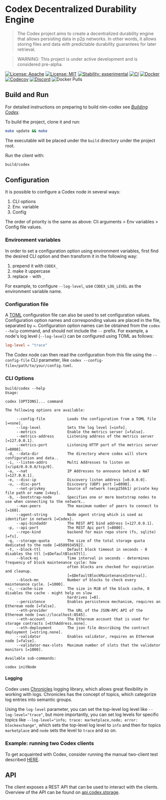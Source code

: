 # Codex Decentralized Durability Engine

> The Codex project aims to create a decentralized durability engine that allows persisting data in p2p networks. In other words, it allows storing files and data with predictable durability guarantees for later retrieval.

> WARNING: This project is under active development and is considered pre-alpha.

[![License: Apache](https://img.shields.io/badge/License-Apache%202.0-blue.svg)](https://opensource.org/licenses/Apache-2.0)
[![License: MIT](https://img.shields.io/badge/License-MIT-blue.svg)](https://opensource.org/licenses/MIT)
[![Stability: experimental](https://img.shields.io/badge/stability-experimental-orange.svg)](#stability)
[![CI](https://github.com/codex-storage/nim-codex/actions/workflows/ci.yml/badge.svg?branch=master)](https://github.com/codex-storage/nim-codex/actions?query=workflow%3ACI+branch%3Amaster)
[![Docker](https://github.com/codex-storage/nim-codex/actions/workflows/docker.yml/badge.svg?branch=master)](https://github.com/codex-storage/nim-codex/actions?query=workflow%3ADocker+branch%3Amaster)
[![Codecov](https://codecov.io/gh/codex-storage/nim-codex/branch/master/graph/badge.svg?token=XFmCyPSNzW)](https://codecov.io/gh/codex-storage/nim-codex)
[![Discord](https://img.shields.io/discord/895609329053474826)](https://discord.gg/CaJTh24ddQ)
![Docker Pulls](https://img.shields.io/docker/pulls/codexstorage/nim-codex)


## Build and Run

For detailed instructions on preparing to build nim-codex see [*Building Codex*](BUILDING.md).

To build the project, clone it and run:

```bash
make update && make
```

The executable will be placed under the `build` directory under the project root.

Run the client with:

```bash
build/codex
```
## Configuration

It is possible to configure a Codex node in several ways:
 1. CLI options
 2. Env. variable
 3. Config

The order of priority is the same as above: Cli arguments > Env variables > Config file values.

### Environment variables

In order to set a configuration option using environment variables, first find the desired CLI option
and then transform it in the following way:

 1. prepend it with `CODEX_`
 2. make it uppercase
 3. replace `-` with `_`

For example, to configure `--log-level`, use `CODEX_LOG_LEVEL` as the environment variable name.

### Configuration file

A [TOML](https://toml.io/en/) configuration file can also be used to set configuration values. Configuration option names and corresponding values are placed in the file, separated by `=`. Configuration option names can be obtained from the `codex --help` command, and should not include the `--` prefix. For example, a node's log level (`--log-level`) can be configured using TOML as follows:

```toml
log-level = "trace"
```

The Codex node can then read the configuration from this file using the `--config-file` CLI parameter, like `codex --config-file=/path/to/your/config.toml`.

### CLI Options

```
build/codex --help
Usage:

codex [OPTIONS]... command

The following options are available:

     --config-file          Loads the configuration from a TOML file [=none].
     --log-level            Sets the log level [=info].
     --metrics              Enable the metrics server [=false].
     --metrics-address      Listening address of the metrics server [=127.0.0.1].
     --metrics-port         Listening HTTP port of the metrics server [=8008].
 -d, --data-dir             The directory where codex will store configuration and data..
 -i, --listen-addrs         Multi Addresses to listen on [=/ip4/0.0.0.0/tcp/0].
 -a, --nat                  IP Addresses to announce behind a NAT [=127.0.0.1].
 -e, --disc-ip              Discovery listen address [=0.0.0.0].
 -u, --disc-port            Discovery (UDP) port [=8090].
     --net-privkey          Source of network (secp256k1) private key file path or name [=key].
 -b, --bootstrap-node       Specifies one or more bootstrap nodes to use when connecting to the network..
     --max-peers            The maximum number of peers to connect to [=160].
     --agent-string         Node agent string which is used as identifier in network [=Codex].
     --api-bindaddr         The REST API bind address [=127.0.0.1].
 -p, --api-port             The REST Api port [=8080].
     --repo-kind            backend for main repo store (fs, sqlite) [=fs].
 -q, --storage-quota        The size of the total storage quota dedicated to the node [=8589934592].
 -t, --block-ttl            Default block timeout in seconds - 0 disables the ttl [=$DefaultBlockTtl].
     --block-mi             Time interval in seconds - determines frequency of block maintenance cycle: how
                            often blocks are checked for expiration and cleanup.
                            [=$DefaultBlockMaintenanceInterval].
     --block-mn             Number of blocks to check every maintenance cycle. [=1000].
 -c, --cache-size           The size in MiB of the block cache, 0 disables the cache - might help on slow
                            hardrives [=0].
     --persistence          Enables persistence mechanism, requires an Ethereum node [=false].
     --eth-provider         The URL of the JSON-RPC API of the Ethereum node [=ws://localhost:8545].
     --eth-account          The Ethereum account that is used for storage contracts [=EthAddress.none].
     --eth-deployment       The json file describing the contract deployment [=string.none].
     --validator            Enables validator, requires an Ethereum node [=false].
     --validator-max-slots  Maximum number of slots that the validator monitors [=1000].

Available sub-commands:

codex initNode
```

#### Logging

Codex uses [Chronicles](https://github.com/status-im/nim-chronicles) logging library, which allows great flexibility in working with logs.
Chronicles has the concept of topics, which categorize log entries into semantic groups.

Using the `log-level` parameter, you can set the top-level log level like `--log-level="trace"`, but more importantly,
you can set log levels for specific topics like `--log-level="info; trace: marketplace,node; error: blockexchange"`,
which sets the top-level log level to `info` and then for topics `marketplace` and `node` sets the level to `trace` and so on.

### Example: running two Codex clients

To get acquainted with Codex, consider running the manual two-client test described [HERE](docs/TWOCLIENTTEST.md).

## API

The client exposes a REST API that can be used to interact with the clients. Overview of the API can be found on [api.codex.storage](https://api.codex.storage).
